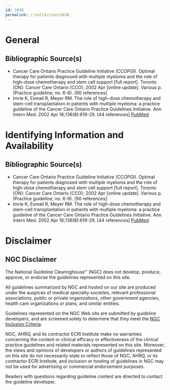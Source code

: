 ```yaml
---
id: 2438
permalink: /:collection/2438
---
```


# General

## Bibliographic Source(s)

- Cancer Care Ontario Practice Guideline Initiative (CCOPGI). Optimal therapy for patients diagnosed with multiple myeloma and the role of high-dose chemotherapy and stem cell support [full report]. Toronto (ON): Cancer Care Ontario (CCO); 2002 Apr [online update]. Various p. (Practice guideline; no. 6-6). [90 references]
- Imrie K, Esmail R, Meyer RM. The role of high-dose chemotherapy and stem-cell transplantation in patients with multiple myeloma: a practice guideline of the Cancer Care Ontario Practice Guidelines Initiative. Ann Intern Med. 2002 Apr 16;136(8):619-29. [44 references] [ PubMed ](http://www.ncbi.nlm.nih.gov/entrez/query.fcgi?cmd=Retrieve&db=pubmed&dopt=Abstract&list_uids=11955031)

# Identifying Information and Availability

## Bibliographic Source(s)

- Cancer Care Ontario Practice Guideline Initiative (CCOPGI). Optimal therapy for patients diagnosed with multiple myeloma and the role of high-dose chemotherapy and stem cell support [full report]. Toronto (ON): Cancer Care Ontario (CCO); 2002 Apr [online update]. Various p. (Practice guideline; no. 6-6). [90 references]
- Imrie K, Esmail R, Meyer RM. The role of high-dose chemotherapy and stem-cell transplantation in patients with multiple myeloma: a practice guideline of the Cancer Care Ontario Practice Guidelines Initiative. Ann Intern Med. 2002 Apr 16;136(8):619-29. [44 references] [ PubMed ](http://www.ncbi.nlm.nih.gov/entrez/query.fcgi?cmd=Retrieve&db=pubmed&dopt=Abstract&list_uids=11955031)

# Disclaimer

## NGC Disclaimer

The National Guideline Clearinghouse™ (NGC) does not develop, produce, approve, or endorse the guidelines represented on this site.

All guidelines summarized by NGC and hosted on our site are produced under the auspices of medical specialty societies, relevant professional associations, public or private organizations, other government agencies, health care organizations or plans, and similar entities.

Guidelines represented on the NGC Web site are submitted by guideline developers, and are screened solely to determine that they meet the [NGC Inclusion Criteria](/help-and-about/summaries/inclusion-criteria).

NGC, AHRQ, and its contractor ECRI Institute make no warranties concerning the content or clinical efficacy or effectiveness of the clinical practice guidelines and related materials represented on this site. Moreover, the views and opinions of developers or authors of guidelines represented on this site do not necessarily state or reflect those of NGC, AHRQ, or its contractor ECRI Institute, and inclusion or hosting of guidelines in NGC may not be used for advertising or commercial endorsement purposes.

Readers with questions regarding guideline content are directed to contact the guideline developer.

